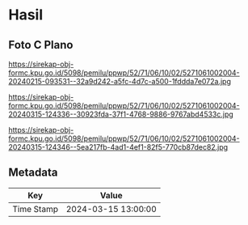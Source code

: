 # Hasil

## Foto C Plano

https://sirekap-obj-formc.kpu.go.id/5098/pemilu/ppwp/52/71/06/10/02/5271061002004-20240215-093531--32a9d242-a5fc-4d7c-a500-1fddda7e072a.jpg

https://sirekap-obj-formc.kpu.go.id/5098/pemilu/ppwp/52/71/06/10/02/5271061002004-20240315-124336--30923fda-37f1-4768-9886-9767abd4533c.jpg

https://sirekap-obj-formc.kpu.go.id/5098/pemilu/ppwp/52/71/06/10/02/5271061002004-20240315-124346--5ea217fb-4ad1-4ef1-82f5-770cb87dec82.jpg


## Metadata

| Key        | Value               |
| ---------- | ------------------- |
| Time Stamp | 2024-03-15 13:00:00 |



